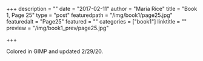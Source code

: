 +++
description = ""
date = "2017-02-11"
author = "Maria Rice"
title = "Book 1, Page 25"
type = "post"
featuredpath = "/img/book1/page25.jpg"
featuredalt = "Page25"
featured = ""
categories = ["book1"]
linktitle = ""
preview = "/img/book1_prev/page25.jpg"

+++

Colored in GIMP and updated 2/29/20. 
